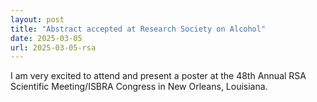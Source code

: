 ```yaml
---
layout: post
title: "Abstract accepted at Research Society on Alcohol"
date: 2025-03-05
url: 2025-03-05-rsa
---
```


I am very excited to attend and present a poster at the 48th Annual RSA Scientific Meeting/ISBRA Congress in New Orleans, Louisiana.
